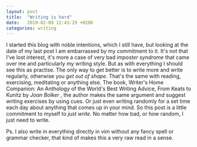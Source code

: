 ```yaml
---
layout: post
title:  "Writing is hard"
date:   2019-02-09 12:43:29 +0200
categories: writing  
---
```


I started this blog with noble intentions, which I still have, but looking at
the date of my last post I am embarrassed by my commitment to it. It's not that
I've lost interest, it's more a case of very bad *imposter syndrome* that came
over me and particularly my writing style. But as with everything I should see
this as practise. The only way to get better is to write more and write
regularly, otherwise you *get out of shape*. That's the same with reading,
exercising, meditating or anything else. The book, Writer's Home Companion: An
Anthology of the World's Best Writing Advice, From Keats to Kunitz by _Joan
Bolker_ , the author makes the same argument and suggest writing exercises by using cues.
Or just even writing randomly for a set time each day about anything that comes
up in your mind. So this post is a little commitment to myself to *just write*.
No matter how bad, or how random, I just need to write.

Ps. I also write in everything directly in vim without any fancy spell or
grammar checker, that kind of makes this a very raw read in a sense.

